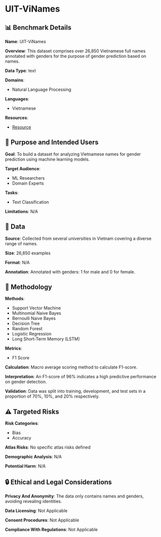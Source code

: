# UIT-ViNames

## 📊 Benchmark Details

**Name**: UIT-ViNames

**Overview**: This dataset comprises over 26,850 Vietnamese full names annotated with genders for the purpose of gender prediction based on names.

**Data Type**: text

**Domains**:
- Natural Language Processing

**Languages**:
- Vietnamese

**Resources**:
- [Resource](https://sites.google.com/uit.edu.vn/uit-nlp/)

## 🎯 Purpose and Intended Users

**Goal**: To build a dataset for analyzing Vietnamese names for gender prediction using machine learning models.

**Target Audience**:
- ML Researchers
- Domain Experts

**Tasks**:
- Text Classification

**Limitations**: N/A

## 💾 Data

**Source**: Collected from several universities in Vietnam covering a diverse range of names.

**Size**: 26,850 examples

**Format**: N/A

**Annotation**: Annotated with genders: 1 for male and 0 for female.

## 🔬 Methodology

**Methods**:
- Support Vector Machine
- Multinomial Naive Bayes
- Bernoulli Naive Bayes
- Decision Tree
- Random Forest
- Logistic Regression
- Long Short-Term Memory (LSTM)

**Metrics**:
- F1 Score

**Calculation**: Macro average scoring method to calculate F1-score.

**Interpretation**: An F1-score of 96% indicates a high predictive performance on gender detection.

**Validation**: Data was split into training, development, and test sets in a proportion of 70%, 10%, and 20% respectively.

## ⚠️ Targeted Risks

**Risk Categories**:
- Bias
- Accuracy

**Atlas Risks**:
No specific atlas risks defined

**Demographic Analysis**: N/A

**Potential Harm**: N/A

## 🔒 Ethical and Legal Considerations

**Privacy And Anonymity**: The data only contains names and genders, avoiding revealing identities.

**Data Licensing**: Not Applicable

**Consent Procedures**: Not Applicable

**Compliance With Regulations**: Not Applicable
